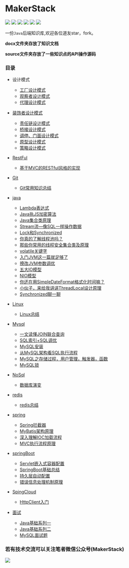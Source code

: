 # MakerStack
![](https://img.shields.io/badge/-Java-important) ![](https://img.shields.io/badge/-redis-blueviolet) ![](https://img.shields.io/badge/-mysql-ff69b4) ![](https://img.shields.io/badge/-spring-brightgreen) ![](https://img.shields.io/badge/-mybatis-9cf) ![](https://img.shields.io/badge/-RestFul-red)

一份`Java`后端知识库,欢迎各位道友star，fork。

**docx文件夹存放了知识文档**

**source文件夹存放了一些知识点的API操作源码**

### 目录

- 设计模式
  - [工厂设计模式](https://mp.weixin.qq.com/s?__biz=MzU5NzMxNDE5NA==&mid=2247484784&idx=1&sn=a09d90eccec478770caccf6dbdaaef7b&chksm=fe541a8dc923939ba14be759fba09c6e607e85b3e777e0968233a5c1b9cb4b0b7099652527dd&token=1389389804&lang=zh_CN#rd)
  - [观察者设计模式](https://mp.weixin.qq.com/s?__biz=MzU5NzMxNDE5NA==&mid=2247484797&idx=1&sn=86e700edab3abab9e121edaa3dccde51&chksm=fe541a80c9239396c8f4755ebe23556bf06bf02ca304063fce9f566fcb08492638dab5e48a0b&token=1389389804&lang=zh_CN#rd)
  - [代理设计模式](https://mp.weixin.qq.com/s?__biz=MzU5NzMxNDE5NA==&mid=2247484816&idx=1&sn=1f8558ccf94605b405cb2ac0b5071642&chksm=fe541a6dc923937bde2c9832fd030d56e38f4802696820915c1fe8b3d82352be759dcb96deee&token=1389389804&lang=zh_CN#rd)
- [装饰者设计模式](https://mp.weixin.qq.com/s?__biz=MzU5NzMxNDE5NA==&mid=2247484828&idx=1&sn=daa7737215057ea96befc9ceb713a692&chksm=fe541a61c9239377caa961cbc35616b96af2fbee50bb9cb50e770866d33e77c3798486a4dcd4&token=1349219552&lang=zh_CN#rd)
  - [责任链设计模式](https://mp.weixin.qq.com/s?__biz=MzU5NzMxNDE5NA==&mid=2247484847&idx=1&sn=9cb4a5263112dc08d998fc642b6fec86&chksm=fe541a52c923934429207fb0ecb921babb25c43a3a1da7d7cd3865dccbb25ae8a9b142e8536d&token=1349219552&lang=zh_CN#rd)
  - [桥接设计模式](https://mp.weixin.qq.com/s?__biz=MzU5NzMxNDE5NA==&mid=2247484858&idx=1&sn=34d5379d098facd974f79a7ca673ed77&chksm=fe541a47c9239351b8b317417e42d73e8e24aca72786fe90e4c39d948e6b98930183cac1e486&token=1349219552&lang=zh_CN#rd)
  - [调停、门面设计模式](https://mp.weixin.qq.com/s?__biz=MzU5NzMxNDE5NA==&mid=2247484871&idx=1&sn=cc2a2a9ec8920efed180e860ae87657f&chksm=fe541a3ac923932c5f12c3db9076c55a8ef6bd137317aab1218feae3992a6d339a6ab1ed4136&token=1349219552&lang=zh_CN#rd)
  - [原型设计模式](https://mp.weixin.qq.com/s?__biz=MzU5NzMxNDE5NA==&mid=2247484880&idx=1&sn=8d078d65c33838e2372bd21aacd7d0ef&chksm=fe541a2dc923933b08fe41d34b27e85e9d9f9bd59d84015674f4c1ab7b146ce7f1b77c8ce570&token=1349219552&lang=zh_CN#rd)
  - [策略设计模式](https://mp.weixin.qq.com/s?__biz=MzU5NzMxNDE5NA==&mid=2247484889&idx=1&sn=193b1c1a87f79ea5af075b9dd2c50c7a&chksm=fe541a24c923933200f180c0d0854c1e7b7a0995d713604d50b12ed6390eea28609dd1ca43c8&token=1349219552&lang=zh_CN#rd)
  
- [RestFul](https://github.com/946470326/MakerStack/blob/master/docx/RESTful)
  - [基于MVC的RESTful风格的实现](https://github.com/946470326/MakerStack/blob/master/docx/RESTful/基于MVC的RESTful风格的实现.md)
- [Git](https://github.com/946470326/MakerStack/tree/master/docx/git)
  - [Git常用知识总结](https://github.com/946470326/MakerStack/blob/master/docx/git/Git.md)
- [java](https://github.com/946470326/MakerStack/tree/master/docx/java)
  - [Lambda表达式](https://github.com/946470326/MakerStack/blob/master/docx/java/Lambda表达式.md)
  - [Java执JS加密算法](https://github.com/946470326/MakerStack/blob/master/docx/java/java执行js加密算法.md)
  - [Java集合类原理](https://github.com/946470326/MakerStack/blob/master/docx/java/java集合类原理.md)
  - [Stream流—像SQL一样操作数据](https://github.com/946470326/MakerStack/blob/master/docx/java/Stream流.md)
  - [Lock和Synchronized](https://mp.weixin.qq.com/s?__biz=MzU5NzMxNDE5NA==&mid=2247484510&idx=1&sn=fb6e7c8287652f113427536a3b2d1f55&chksm=fe541ba3c92392b5b5489a3ddd596d2fd9b74b7ead0afc8e3a56fca4cb7aa2d38ff178bb3622&token=1517841884&lang=zh_CN#rd)
  - [你真的了解线程池吗？](https://mp.weixin.qq.com/s?__biz=MzU5NzMxNDE5NA==&mid=2247484505&idx=1&sn=33b8cc02453992e26db75aa15ad917d9&chksm=fe541ba4c92392b2ba32890c9b84273ff933efec2bce573357051b01066649f2fbc708ceaab3&token=1517841884&lang=zh_CN#rd)
  - [那些你常用的线程安全集合类及原理](https://mp.weixin.qq.com/s?__biz=MzU5NzMxNDE5NA==&mid=2247484500&idx=1&sn=a2b9bcdd60e4eadf99e0a34e1d4410b7&chksm=fe541ba9c92392bf8f2d54e2db0af779592ea02e9c9a26535dc8f6788e864f1539a2ffd341f2&token=1517841884&lang=zh_CN#rd)
  - [volatile关键字](https://mp.weixin.qq.com/s?__biz=MzU5NzMxNDE5NA==&mid=2247484523&idx=1&sn=099d662b6a1758036f10dd77d3931c71&chksm=fe541b96c9239280e9eed5842bd27b21a374dcd9ce6bce1bb64324f685f3dd9e32413d333d31&token=1252138135&lang=zh_CN#rd)
  - [入门JVM这一篇就足够了](https://mp.weixin.qq.com/s?__biz=MzU5NzMxNDE5NA==&mid=2247484527&idx=1&sn=e0b1896ffc6167b270c750d9407c0003&chksm=fe541b92c92392848d0e3670661c9b6aab86d412a6d1733cba755239d52b912d0302a7638814&token=1252138135&lang=zh_CN#rd)
  - [撩改JVM参数调优](https://mp.weixin.qq.com/s?__biz=MzU5NzMxNDE5NA==&mid=2247484531&idx=1&sn=15ae86b9a70b10a6ba26f5a11968563c&chksm=fe541b8ec92392983fcd0666036919e8aa8212dce35ff4a49185c2b043cb7cc77ba4887bfccf&token=1121553629&lang=zh_CN#rd)
  - [五大IO模型](https://mp.weixin.qq.com/s?__biz=MzU5NzMxNDE5NA==&mid=2247484536&idx=1&sn=8f6270bba67646fe466c86520816cda9&chksm=fe541b85c9239293662b5673d2cc0c18f784521687db580f13cbbee4e64e99270c83039b4dc3&token=2083893512&lang=zh_CN#rd)
  - [NIO模型](https://mp.weixin.qq.com/s?__biz=MzU5NzMxNDE5NA==&mid=2247484536&idx=2&sn=37c38414b2d13756b140a82bfef987c7&chksm=fe541b85c92392938169623772254570e9d3851736811dfcabce5c1c395594fd454c1e8f822c&token=2083893512&lang=zh_CN#rd)
  - [你还在用SimpleDateFormat格式化时间嘛？](https://mp.weixin.qq.com/s?__biz=MzU5NzMxNDE5NA==&mid=2247484735&idx=1&sn=7b4afd2fbeb53a2a2acd96f4bb0de71b&chksm=fe541ac2c92393d4d5fdfa77f7a32fd017349159b709b52ea692e2c4ff80138cf2d44397bac4&token=1963104603&lang=zh_CN#rd)
  - [小伙子，来给我讲讲ThreadLocal设计原理](https://mp.weixin.qq.com/s?__biz=MzU5NzMxNDE5NA==&mid=2247484744&idx=1&sn=641c5b2c2261fe7a82bd314f724deada&chksm=fe541ab5c92393a377edbb4be3b80d028f1228589af584892d9bbb850f381e74ddcbdb9a704b&token=247281229&lang=zh_CN#rd)
  - [Synchronized聊一聊](https://mp.weixin.qq.com/s?__biz=MzU5NzMxNDE5NA==&mid=2247484769&idx=1&sn=2cbd67ee377d28fa4959315e1cba6509&chksm=fe541a9cc923938ae3fd66abbf22d25660a16f7bb4c78fab169a8beb3736b368af35f64a9f4c&token=247281229&lang=zh_CN#rd)
- [Linux](https://github.com/946470326/MakerStack/tree/master/docx/linux)
  - [Linux总结](https://github.com/946470326/MakerStack/blob/master/docx/linux/Linux.md)
- [Mysql](https://github.com/946470326/MakerStack/tree/master/docx/mysql)
  - [一文读懂JOIN联合查询](https://github.com/946470326/MakerStack/blob/master/docx/mysql/MySQL之Join查询.md)
  - [SQL索引+SQL调优](https://github.com/946470326/MakerStack/blob/master/docx/mysql/MySQL索引.md)
  - [MySQL安装](https://github.com/946470326/MakerStack/blob/master/docx/mysql/mysql安装.md)
  - [从MySQL架构看SQL执行流程](https://github.com/946470326/MakerStack/blob/master/docx/mysql/mysql高级.md)
  - [MySQL之存储过程，用户管理，触发器，函数](https://github.com/946470326/MakerStack/blob/master/docx/mysql/MySQL%E4%B9%8B%E8%A7%86%E5%9B%BE%20%2C%E5%87%BD%E6%95%B0%2C%E5%AD%98%E5%82%A8%E8%BF%87%E7%A8%8B.md)
  - [MySQL锁](https://github.com/946470326/MakerStack/blob/master/docx/mysql/MySQL锁.md)
- [NoSql](https://github.com/946470326/MakerStack/blob/master/docx/nosql)
  - [数据库演变](https://github.com/946470326/MakerStack/blob/master/docx/nosql/noSql.md)
- [redis](https://github.com/946470326/MakerStack/tree/master/docx/redis)
  - [redis总结](https://github.com/946470326/MakerStack/blob/master/docx/redis/redis.md)
- [spring](https://github.com/946470326/MakerStack/tree/master/docx/spring)
  - [Spring拦截器](https://github.com/946470326/MakerStack/blob/master/docx/spring/Spring拦截器.md)
  - [MyBatis架构原理](https://mp.weixin.qq.com/s?__biz=MzU5NzMxNDE5NA==&mid=2247484608&idx=1&sn=c5f5ebe27e85657a9a1d4ea4842012a5&chksm=fe541b3dc923922bc7b0b96808efa49976e5bdf0c2af78ee8bf83c0591735aa6da0be4aac51d&token=1220211252&lang=zh_CN#rd)
  - [深入理解IOC加载流程](https://mp.weixin.qq.com/s?__biz=MzU5NzMxNDE5NA==&mid=2247484651&idx=1&sn=5e041c6f17d4c0f2dba9722c7b263006&chksm=fe541b16c9239200066d6b25fa28fd79e773fe4e26571f0a9def2023c7cbfa0e0003deb9dc6f&token=1220211252&lang=zh_CN#rd)
  - [MVC执行流程原理](https://mp.weixin.qq.com/s?__biz=MzU5NzMxNDE5NA==&mid=2247484676&idx=1&sn=4eaf632c4452b9f1124351be165e2a55&chksm=fe541af9c92393ef97f43b2914e5389990f88220b6e0ce55305a8fffe9f2aa4fce1f32552c6c&token=1220211252&lang=zh_CN#rd)
- [springBoot](https://github.com/946470326/MakerStack/tree/master/docx/springBoot)
  - [Servlet嵌入式容器配置](https://github.com/946470326/MakerStack/blob/master/docx/springBoot/Servlet容器配置.md)
  - [SpringBoot基础总结](https://github.com/946470326/MakerStack/blob/master/docx/springBoot/springBoot总结.md)
  - [持久层自动配置](https://github.com/946470326/MakerStack/blob/master/docx/springBoot/持久层自动配置.md)
  - [错误信息处理机制原理](https://github.com/946470326/MakerStack/blob/master/docx/springBoot/错误信息处理机制.md)
- [SpingCloud](https://github.com/946470326/MakerStack/tree/master/docx/springCloud)
  - [HttpClient入门](https://github.com/946470326/MakerStack/blob/master/docx/springCloud/HttpClient.md)
- [面试](https://github.com/946470326/MakerStack/tree/master/docx/面试)
  - [Java基础系列一](https://github.com/946470326/MakerStack/blob/master/docx/面试/Java基础01.md)
  - [Java基础系列二](https://github.com/946470326/MakerStack/blob/master/docx/面试/Java基础02.md)
  - [MySQL面试题](https://github.com/946470326/MakerStack/blob/master/docx/面试/MySQL面试题.md)

### 若有技术交流可以关注笔者微信公众号(MakerStack)

![](https://gitee.com/onlyzl/image/raw/master/img/wxhead.png)

